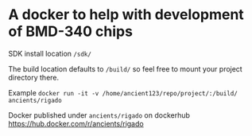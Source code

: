 # A docker to help with development of BMD-340 chips

SDK install location `/sdk/`

The build location defaults to `/build/` so feel free to mount your project directory there.

Example ```docker run -it -v /home/ancient123/repo/project/:/build/ ancients/rigado```

Docker published under `ancients/rigado` on dockerhub
https://hub.docker.com/r/ancients/rigado
